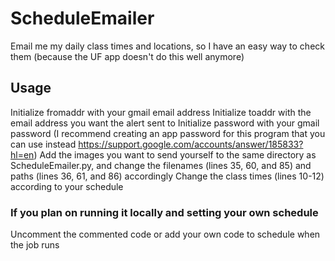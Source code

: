 # ScheduleEmailer
Email me my daily class times and locations, so I have an easy way to check them (because the UF app doesn't do this well anymore)

## Usage
Initialize fromaddr with your gmail email address
Initialize toaddr with the email address you want the alert sent to
Initialize password with your gmail password (I recommend creating an app password for this program that you can use instead <https://support.google.com/accounts/answer/185833?hl=en>)
Add the images you want to send yourself to the same directory as ScheduleEmailer.py, and change the filenames (lines 35, 60, and 85) and paths (lines 36, 61, and 86) accordingly
Change the class times (lines 10-12) according to your schedule

### If you plan on running it locally and setting your own schedule
Uncomment the commented code or add your own code to schedule when the job runs

